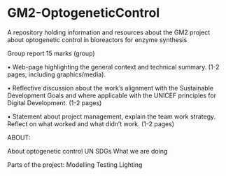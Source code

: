 # GM2-OptogeneticControl
A repository holding information and resources about the GM2 project about optogenetic control in bioreactors for enzyme synthesis

Group report
15 marks (group)

• Web-page highlighting the general context and technical summary. (1-2 pages, including
graphics/media).

• Reflective discussion about the work’s alignment with the Sustainable Development Goals
and where applicable with the UNICEF principles for Digital Development. (1-2 pages)

• Statement about project management, explain the team work strategy. Reflect on what
worked and what didn’t work. (1-2 pages)

ABOUT:

About optogenetic control
UN SDGs
What we are doing

Parts of the project:
Modelling
Testing
Lighting
